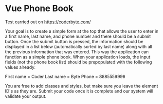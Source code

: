 # Vue Phone Book

Test carried out on https://coderbyte.com/

Your goal is to create a simple form at the top that allows the user to enter in a first name, last name, and phone number and there should be a submit button. Once the submit button is pressed, the information should be displayed in a list below (automatically sorted by last name) along with all the previous information that was entered. This way the application can function as a simple phone book. When your application loads, the input fields (not the phone book list) should be prepopulated with the following values already:

First name = Coder Last name = Byte Phone = 8885559999

You are free to add classes and styles, but make sure you leave the element ID's as they are. Submit your code once it is complete and our system will validate your output.
